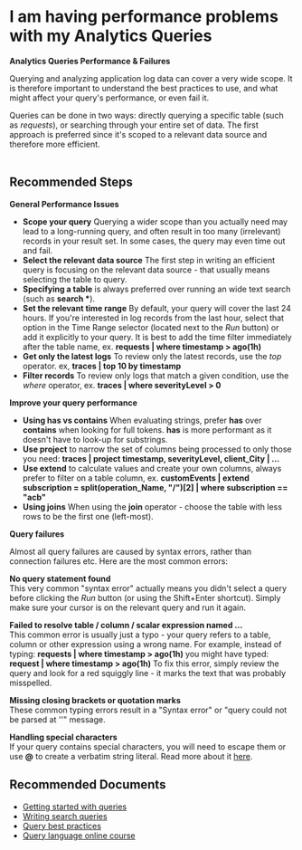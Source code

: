 <properties 
    pageTitle="I am having performance problems with my Analytics Queries"
    description="Will help assist with query errors and performance."
    infoBubbleText="Some suggestions have been found to help solve your performance issues quicker."
    service="microsoft.insights"
    resource="components"
    authors="debugthings"
    ms.author="noakuper"
    articleId="insights_analytics_performance"
    displayOrder="92"
    selfHelpType="generic"
    cloudEnvironments="public"
    productPesIds="15693" 
    supportTopicIds="32602201"
 />
# I am having performance problems with my Analytics Queries

**Analytics Queries Performance & Failures**<br>

Querying and analyzing application log data can cover a very wide scope. It is therefore important to understand the best practices to use, and what might affect your query's performance, or even fail it.<br>

Queries can be done in two ways: directly querying a specific table (such as *requests*), or searching through your entire set of data. The first approach is preferred since it's scoped to a relevant data source and therefore more efficient.<br><br>

## **Recommended Steps**

**General Performance Issues**<br>
 
* **Scope your query** Querying a wider scope than you actually need may lead to a long-running query, and often result in too many (irrelevant) records in your result set. In some cases, the query may even time out and fail.
* **Select the relevant data source** The first step in writing an efficient query is focusing on the relevant data source - that usually means selecting the table to query.
* **Specifying a table** is always preferred over running an wide text search (such as **search \***).
* **Set the relevant time range** By default, your query will cover the last 24 hours. If you're interested in log records from the last hour, select that option in the Time Range selector (located next to the *Run* button) or add it explicitly to your query. It is best to add the time filter immediately after the table name, ex. **requests | where timestamp > ago(1h)**
* **Get only the latest logs** To review only the latest records, use the *top* operator. ex,  **traces | top 10 by timestamp**
* **Filter records** To review only logs that match a given condition, use the *where* operator, ex. **traces | where severityLevel > 0**
   
**Improve your query performance**<br>

* **Using has vs contains** When evaluating strings, prefer **has** over **contains** when looking for full tokens. **has** is more performant as it doesn't have to look-up for substrings.
* **Use project** to narrow the set of columns being processed to only those you need: **traces | project timestamp, severityLevel, client_City | ...**
* **Use extend** to calculate values and create your own columns, always prefer to filter on a table column, ex. **customEvents | extend subscription = split(operation_Name, "/")[2] | where subscription == "acb"**
* **Using joins** When using the **join** operator - choose the table with less rows to be the first one (left-most).

**Query failures**<br>

Almost all query failures are caused by syntax errors, rather than connection failures etc. Here are the most common errors:

**No query statement found**<br>
This very common "syntax error" actually means you didn't select a query before clicking the *Run* button (or using the Shift+Enter shortcut). Simply make sure your cursor is on the relevant query and run it again.<br>

**Failed to resolve table / column / scalar expression named ...**<br>
This common error is usually just a typo - your query refers to a table, column or other expression using a wrong name. For example, instead of typing: **requests | where timestamp > ago(1h)** you might have typed: **request | where timestamp > ago(1h)** To fix this error, simply review the query and look for a red squiggly line - it marks the text that was probably misspelled.

**Missing closing brackets or quotation marks**<br>
These common typing errors result in a "Syntax error" or "query could not be parsed at '<EOF>'" message.<br>

**Handling special characters**<br>
If your query contains special characters, you will need to escape them or use **@** to create a verbatim string literal. Read more about it [here](https://docs.microsoft.com/azure/kusto/query/scalar-data-types/string).<br>

## **Recommended Documents**

* [Getting started with queries](https://docs.microsoft.com/azure/log-analytics/query-language/get-started-queries)<br>
* [Writing search queries](https://docs.microsoft.com/azure/log-analytics/query-language/search-queries)<br>
* [Query best practices](https://docs.microsoft.com/azure/kusto/query/best-practices)<br>
* [Query language online course](https://www.pluralsight.com/courses/kusto-query-language-kql-from-scratch)